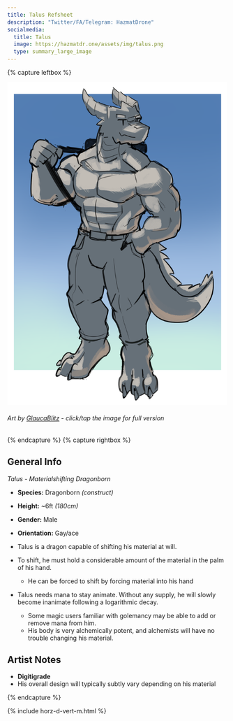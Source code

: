 ```yaml
---
title: Talus Refsheet
description: "Twitter/FA/Telegram: HazmatDrone"
socialmedia:
  title: Talus
  image: https://hazmatdr.one/assets/img/talus.png
  type: summary_large_image
---
```


{% capture leftbox %}

[![Refsheet Image](/assets/img/talus.png)](/assets/img/talus.png)
###### Art by [GlaucaBlitz](https://www.furaffinity.net/user/GlaucaBlitz) - <span class="desktop-only">click</span><span class="raw-only">/</span><span class="mobile-only">tap</span> the image for full version

{% endcapture %}
{% capture rightbox %}

## General Info
*Talus - Materialshifting Dragonborn*
- **Species:** Dragonborn *(construct)*
- **Height:** ~6ft *(180cm)*
- **Gender:** Male
- **Orientation:** Gay/ace

- Talus is a dragon capable of shifting his material at will.
- To shift, he must hold a considerable amount of the material in the palm of his hand.
	- He can be forced to shift by forcing material into his hand
- Talus needs mana to stay animate. Without any supply, he will slowly become inanimate following a logarithmic decay.
	- Some magic users familiar with golemancy may be able to add or remove mana from him.
	- His body is very alchemically potent, and alchemists will have no trouble changing his material.


## Artist Notes
- **Digitigrade**
- His overall design will typically subtly vary depending on his material

{% endcapture %}

<!-- Turns capture groups into a flex box. Must come after capture groups. -->
{% include horz-d-vert-m.html %}
